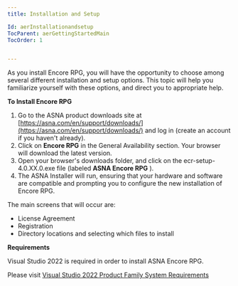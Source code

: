 ```yaml
---
title: Installation and Setup

Id: aerInstallationandsetup
TocParent: aerGettingStartedMain
TocOrder: 1


---
```


As you install Encore RPG, you will have the opportunity to choose among several different installation and setup options. This topic will help you familiarize yourself with these options, and direct you to appropriate help. 

**To Install Encore RPG** 

1. Go to the ASNA product downloads site at [https://asna.com/en/support/downloads/](https://asna.com/en/support/downloads/) and log in (create an account if you haven't already).
2. Click on **Encore RPG**  in the General Availability section.
                Your browser will download the latest version.
3. Open your browser's downloads folder, and click on the
                ecr-setup-4.0.XX.0.exe file (labeled **ASNA Encore RPG** ).
4. The ASNA Installer will run, ensuring that your hardware and
                software are compatible and prompting you to configure the new
                installation of Encore RPG.

The main screens that will occur are:
- License Agreement
- Registration
- Directory locations and selecting which files to install

**Requirements** 

Visual Studio 2022 is required in order to install ASNA Encore RPG. 

Please visit [Visual Studio 2022 Product Family System Requirements](//learn.microsoft.com/en-us/visualstudio/releases/2022/system-requirements) 
